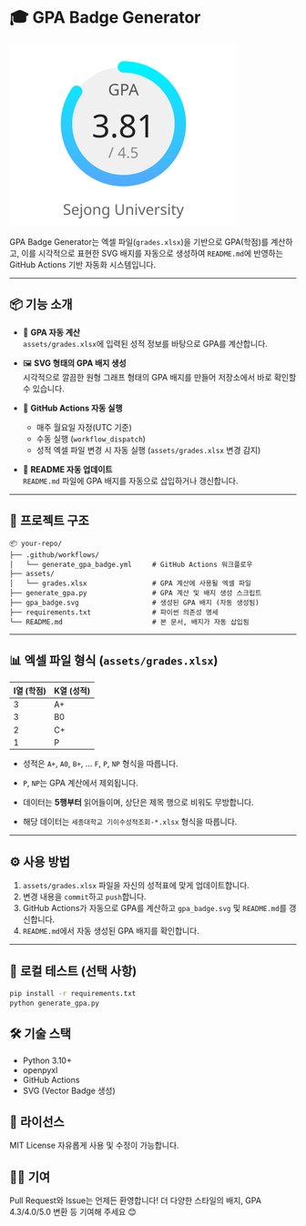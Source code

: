 # 🎓 GPA Badge Generator

<img src="gpa_badge.svg" alt="GPA badge">

GPA Badge Generator는 엑셀 파일(`grades.xlsx`)을 기반으로 GPA(학점)를 계산하고, 이를 시각적으로 표현한 SVG 배지를 자동으로 생성하여 `README.md`에 반영하는 GitHub Actions 기반 자동화 시스템입니다.

---

## 📦 기능 소개

- 🎯 **GPA 자동 계산**  
  `assets/grades.xlsx`에 입력된 성적 정보를 바탕으로 GPA를 계산합니다.

- 🖼️ **SVG 형태의 GPA 배지 생성**  
  시각적으로 깔끔한 원형 그래프 형태의 GPA 배지를 만들어 저장소에서 바로 확인할 수 있습니다.

- 🤖 **GitHub Actions 자동 실행**  
  - 매주 월요일 자정(UTC 기준)
  - 수동 실행 (`workflow_dispatch`)
  - 성적 엑셀 파일 변경 시 자동 실행 (`assets/grades.xlsx` 변경 감지)

- 📌 **README 자동 업데이트**  
  `README.md` 파일에 GPA 배지를 자동으로 삽입하거나 갱신합니다.

---

## 📁 프로젝트 구조

```
📦 your-repo/
├── .github/workflows/
│   └── generate_gpa_badge.yml     # GitHub Actions 워크플로우
├── assets/
│   └── grades.xlsx                # GPA 계산에 사용될 엑셀 파일
├── generate_gpa.py                # GPA 계산 및 배지 생성 스크립트
├── gpa_badge.svg                  # 생성된 GPA 배지 (자동 생성됨)
├── requirements.txt               # 파이썬 의존성 명세
└── README.md                      # 본 문서, 배지가 자동 삽입됨
```

---

## 📊 엑셀 파일 형식 (`assets/grades.xlsx`)

| I열 (학점) | K열 (성적) |
|------------|------------|
| 3          | A+         |
| 3          | B0         |
| 2          | C+         |
| 1          | P          |

- 성적은 `A+`, `A0`, `B+`, ... `F`, `P`, `NP` 형식을 따릅니다.
- `P`, `NP`는 GPA 계산에서 제외됩니다.
- 데이터는 **5행부터** 읽어들이며, 상단은 제목 행으로 비워도 무방합니다.

- 해당 데이터는 `세종대학교 기이수성적조회-*.xlsx` 형식을 따릅니다.

---

## ⚙️ 사용 방법

1. `assets/grades.xlsx` 파일을 자신의 성적표에 맞게 업데이트합니다.
2. 변경 내용을 `commit`하고 `push`합니다.
3. GitHub Actions가 자동으로 GPA를 계산하고 `gpa_badge.svg` 및 `README.md`를 갱신합니다.
4. `README.md`에서 자동 생성된 GPA 배지를 확인합니다.

---

## 🧪 로컬 테스트 (선택 사항)

```bash
pip install -r requirements.txt
python generate_gpa.py
```

## 🛠️ 기술 스택
- Python 3.10+
- openpyxl
- GitHub Actions
- SVG (Vector Badge 생성)

## 📝 라이선스

MIT License
자유롭게 사용 및 수정이 가능합니다.

## 🙋‍♀️ 기여

Pull Request와 Issue는 언제든 환영합니다!
더 다양한 스타일의 배지, GPA 4.3/4.0/5.0 변환 등 기여해 주세요 😊
